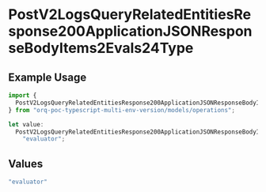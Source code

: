 # PostV2LogsQueryRelatedEntitiesResponse200ApplicationJSONResponseBodyItems2Evals24Type

## Example Usage

```typescript
import {
  PostV2LogsQueryRelatedEntitiesResponse200ApplicationJSONResponseBodyItems2Evals24Type,
} from "orq-poc-typescript-multi-env-version/models/operations";

let value:
  PostV2LogsQueryRelatedEntitiesResponse200ApplicationJSONResponseBodyItems2Evals24Type =
    "evaluator";
```

## Values

```typescript
"evaluator"
```